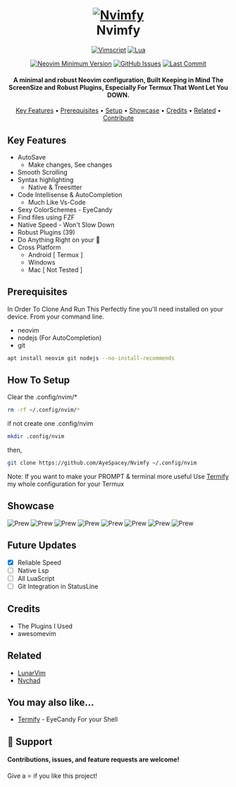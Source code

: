 <h1 align="center">
  <br>
  <a href="#"><img src="https://raw.githubusercontent.com/AyeSpacey/repo-conf/main/nvimfy/nvimfy.png" alt="Nvimfy" /></a>
  <br>
  Nvimfy
  <br>
</h1>

<div align="center">

[![Vimscript](https://img.shields.io/badge/Made%20with%20Vimscript-darkgreen.svg?style=for-the-badge&logo=vim)](https://vim.org)
[![Lua](https://img.shields.io/badge/Made%20with%20Lua-red.svg?style=for-the-badge&logo=lua)](https://lua.org)

</div>

<div align="center">

[![Neovim Minimum Version](https://img.shields.io/badge/Neovim-0.5+-blueviolet.svg?style=flat-square&logo=Neovim&logoColor=white)](https://github.com/neovim/neovim)
[![GitHub Issues](https://img.shields.io/github/issues/AyeSpacey/Nvimfy.svg?style=flat-square&label=Issues&color=fc0330)](https://github.com/AyeSpacey/Nvimfy/issues)
[![Last Commit](https://img.shields.io/github/last-commit/AyeSpacey/Nvimfy.svg?style=flat-square&label=Last%20Commit&color=58eb34)](https://github.com/AyeSpacey/Nvimfy/pulse)

  </div>
<h4 align="center">A minimal and robust Neovim configuration, Built Keeping in Mind The ScreenSize and Robust Plugins, Especially For Termux That Wont Let You DOWN.</h4>


<p align="center">
  <a href="#key-features">Key Features</a> •
  <a href="#prerequisites">Prerequisites</a> •
  <a href="#how-to-setup">Setup</a> •
  <a href="#showcase">Showcase</a> •
  <a href="#credits">Credits</a> •
  <a href="#related">Related</a> •
  <a href="#support">Contribute</a>
</p>

## Key Features

* AutoSave 
  - Make changes, See changes
* Smooth Scrolling
* Syntax highlighting
  - Native & Treesitter 
* Code Intellisense & AutoCompletion
  - Much Like Vs-Code
* Sexy ColorSchemes - EyeCandy
* Find files using FZF
* Native Speed - Won't Slow Down
* Robust Plugins (39)
* Do Anything Right on your 📱
* Cross Platform
  - Android  [ Termux ]
  - Windows
  - Mac [ Not Tested ]

## Prerequisites
In Order To Clone And Run This Perfectly fine you'll need installed on your device. From your command line.

* neovim
* nodejs  (For AutoCompletion)
* git

```bash
apt install neovim git nodejs --no-install-recommends
```
## How To Setup
Clear the .config/nvim/*
```bash
rm -rf ~/.config/nvim/*
```
if not create one .config/nvim
```bash
mkdir .config/nvim
```
then, 
```bash
git clone https://github.com/AyeSpacey/Nvimfy ~/.config/nvim
```

Note: If you want to make your PROMPT & terminal more useful Use [Termify](https://github.com/AyeSpacey/Termify-Termux) my whole configuration for your Termux


## Showcase
![Prew](https://raw.githubusercontent.com/AyeSpacey/repo-conf/main/nvimfy/git.jpg)
![Prew](https://raw.githubusercontent.com/AyeSpacey/repo-conf/main/nvimfy/menu.jpg)
![Prew](https://raw.githubusercontent.com/AyeSpacey/repo-conf/main/nvimfy/color.jpg)
![Prew](https://raw.githubusercontent.com/AyeSpacey/repo-conf/main/nvimfy/treesit.jpg)
![Prew](https://raw.githubusercontent.com/AyeSpacey/repo-conf/main/nvimfy/html.jpg)
![Prew](https://raw.githubusercontent.com/AyeSpacey/repo-conf/main/nvimfy/js.jpg)
![Prew](https://raw.githubusercontent.com/AyeSpacey/repo-conf/main/nvimfy/ocean.jpg)
![Prew](https://raw.githubusercontent.com/AyeSpacey/repo-conf/main/nvimfy/dogrun.jpg)

## Future Updates

- [x] Reliable Speed
- [ ] Native Lsp
- [ ] All LuaScript
- [ ] Git Integration in StatusLine 

## Credits

- The Plugins I Used
- awesomevim

## Related

- [LunarVim](https://github.com/LunarVim/LunarVim)
- [Nvchad](https://github.com/NvChad/NvChad)

## You may also like...

- [Termify](https://github.com/AyeSpacey/Termify-Termux)  - EyeCandy For your Shell

## 🤝 Support
#### Contributions, issues, and feature requests are welcome!
Give a ⭐️ if you like this project!
